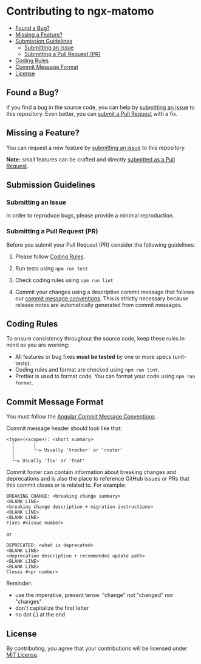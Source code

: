 # Contributing to ngx-matomo

<!-- prettier-ignore-start -->

<!-- toc -->

- [Found a Bug?](#found-a-bug)
- [Missing a Feature?](#missing-a-feature)
- [Submission Guidelines](#submission-guidelines)
  * [Submitting an Issue](#submitting-an-issue)
  * [Submitting a Pull Request (PR)](#submitting-a-pull-request-pr)
- [Coding Rules](#coding-rules)
- [Commit Message Format](#commit-message-format)
- [License](#license)

<!-- tocstop -->

<!-- prettier-ignore-end -->

## Found a Bug?

If you find a bug in the source code, you can help by [submitting an issue](#submitting-an-issue) to this repository.
Even better, you can [submit a Pull Request](#submitting-a-pull-request-pr) with a fix.

## Missing a Feature?

You can request a new feature by [submitting an issue](#submitting-an-issue) to this repository.

**Note:** small features can be crafted and directly [submitted as a Pull Request](#submitting-a-pull-request-pr).

## Submission Guidelines

### Submitting an Issue

In order to reproduce bugs, please provide a minimal reproduction.

### Submitting a Pull Request (PR)

Before you submit your Pull Request (PR) consider the following guidelines:

1. Please follow [Coding Rules](#coding-rules).

2. Run tests using `npm run test`

3. Check coding rules using `npm run lint`

4. Commit your changes using a descriptive commit message that follows
   our [commit message conventions](#commit-message-format). This is strictly necessary because release notes are
   automatically generated from commit messages.

## Coding Rules

To ensure consistency throughout the source code, keep these rules in mind as you are working:

- All features or bug fixes **must be tested** by one or more specs (unit-tests).
- Coding rules and format are checked using `npm run lint`.
- Prettier is used to format code. You can format your code using `npm run format`.

## Commit Message Format

You must follow
the [Angular Commit Message Conventions](https://github.com/angular/angular/blob/master/CONTRIBUTING.md#-commit-message-format)
.

Commit message header should look like that:

```
<type>(<scope>): <short summary>
  │       │
  │       └─⫸ Usually 'tracker' or 'router'
  │
  └─⫸ Usually 'fix' or 'feat'
```

Commit footer can contain information about breaking changes and deprecations and is also the place to reference GitHub
issues or PRs that this commit closes or is related to. For example:

```
BREAKING CHANGE: <breaking change summary>
<BLANK LINE>
<breaking change description + migration instructions>
<BLANK LINE>
<BLANK LINE>
Fixes #<issue number>
```

or

```
DEPRECATED: <what is deprecated>
<BLANK LINE>
<deprecation description + recommended update path>
<BLANK LINE>
<BLANK LINE>
Closes #<pr number>
```

Reminder:

- use the imperative, present tense: "change" not "changed" nor "changes"
- don't capitalize the first letter
- no dot (.) at the end

## License

By contributing, you agree that your contributions will be licensed under [MIT License](LICENSE).
